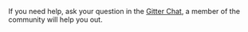 If you need help, ask your question in the [Gitter Chat](https://gitter.im/SpaceVim/SpaceVim), a member of the community will help you out.
